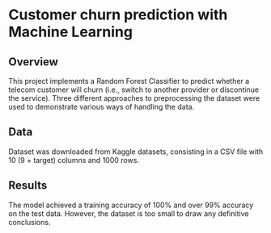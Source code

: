 # Customer churn prediction with Machine Learning
## Overview
This project implements a Random Forest Classifier to predict whether a telecom customer will churn (i.e., switch to another provider or discontinue the service).
Three different approaches to preprocessing the dataset were used to demonstrate various ways of handling the data.

## Data
Dataset was downloaded from Kaggle datasets, consisting in a CSV file with 10 (9 + target) columns and 1000 rows.

## Results
The model achieved a training accuracy of 100% and over 99% accuracy on the test data. However, the dataset is too small to draw any definitive conclusions.
